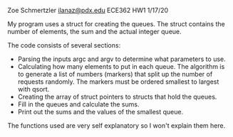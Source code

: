 Zoe Schmertzler
ilanaz@pdx.edu
ECE362 HW1
1/17/20

My program uses a struct for creating the queues. 
The struct contains the number of elements, the 
sum and the actual integer queue.

The code consists of several sections:
- Parsing the inputs argc and argv to determine what 
parameters to use.
- Calculating how many elements to put in each queue. 
The algorithm is to generate a list of numbers (markers)
that split up the number of requests randomly. 
The markers must be ordered smallest to largest with qsort.
- Creating the array of struct pointers to structs that
hold the queues.
- Fill in the queues and calculate the sums.
- Print out the sums and the values of the smallest queue.

The functions used are very self explanatory so I won't 
explain them here.
